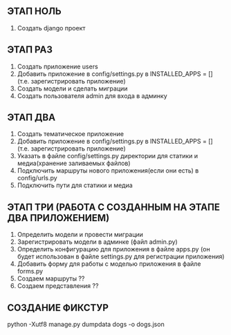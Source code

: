## ЭТАП НОЛЬ

1. Создать django проект

## ЭТАП РАЗ

1. Создать приложение users
2. Добавить приложение в config/settings.py в INSTALLED_APPS = [] (т.е. зарегистрировать приложение)
3. Создать модели и сделать миграции
4. Создать пользователя admin для входа в админку

## ЭТАП ДВА

1. Создать тематическое приложение
2. Добавить приложение в config/settings.py в INSTALLED_APPS = [] (т.е. зарегистрировать приложение)
3. Указать в файле config/settings.py директории для статики и медиа(хранение заливаемых файлов)
4. Подключить маршруты нового приложения(если они есть) в config/urls.py
5. Подключить пути для статики и медиа


## ЭТАП ТРИ (РАБОТА С СОЗДАННЫМ НА ЭТАПЕ ДВА ПРИЛОЖЕНИЕМ)

1. Определить модели и провести миграции 
2. Зарегистрировать модели в админке (файл admin.py)
3. Определить конфигурацию для приложения в файле apps.py (он будет использован в файле settings.py для регистрации приложения)
4. Добавить форму для работы с моделью приложения в файле forms.py
5. Создаем маршруты ??
6. Создаем представления ??



## СОЗДАНИЕ ФИКСТУР 

python -Xutf8 manage.py dumpdata dogs -o dogs.json
